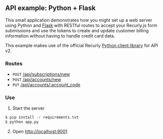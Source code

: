 ## API example: Python + Flask

This small application demonstrates how you might set up a web server
using Python and [Flask][flask] with RESTful routes to accept your Recurly.js
form submissions and use the tokens to create and update customer billing
information without having to handle credit card data.

This example makes use of the official Recurly [Python client library][client]
for API v2.

### Routes

- `POST` [/api/subscriptions/new](app.py#L17-47)
- `POST` [/api/accounts/new](app.py#L50-62)
- `PUT` [/api/accounts/:account_code](app.py#L65-77)

### Use

1. Start the server

  ```bash
  $ pip install -r requirements.txt
  $ python app.py
  ```
2. Open [http://localhost:9001](http://localhost:9001)

[flask]: http://flask.pocoo.org/
[client]: http://github.com/recurly/recurly-client-python
